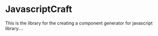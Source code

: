 # JavascriptCraft
This is the library for the creating a component generator for javascript library....
